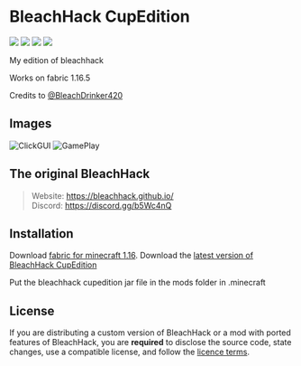 
# BleachHack CupEdition
![](https://img.shields.io/tokei/lines/github/CUPZYY/BleachHack-CupEdition?style=flat-square)
![](https://img.shields.io/github/languages/code-size/CUPZYY/BleachHack-CupEdition?style=flat-square)
![](https://img.shields.io/github/last-commit/CUPZYY/BleachHack-CupEdition?style=flat-square)
![](https://img.shields.io/badge/daily%20commit-bruh%20ofc-blue?style=flat-square)

My edition of bleachhack

Works on fabric 1.16.5

Credits to [@BleachDrinker420](https://github.com/BleachDrinker420)

## Images
![ClickGUI](https://i.imgur.com/gCbCclj.png)
![GamePlay](https://i.imgur.com/SqbinM6.jpg)

## The original BleachHack
> Website: https://bleachhack.github.io/  
> Discord: https://discord.gg/b5Wc4nQ

## Installation

Download [fabric for minecraft 1.16](https://fabricmc.net/use/).
Download the [latest version of BleachHack CupEdition](https://github.com/CUPZYY/BleachHack-CupEdition/releases)

Put the bleachhack cupedition jar file in the mods folder in .minecraft

## License

If you are distributing a custom version of BleachHack or a mod with ported features of BleachHack, you are **required** to disclose the source code, state changes, use a compatible license, and follow the [licence terms](https://github.com/BleachDrinker420/BleachHack/blob/master/LICENSE).
